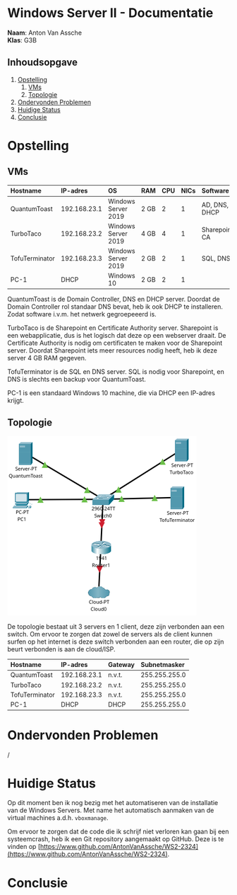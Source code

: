 # Windows Server II - Documentatie

**Naam**: Anton Van Assche</br>
**Klas**: G3B

## Inhoudsopgave

1. [Opstelling](#opstelling)
    1. [VMs](#vms)
    2. [Topologie](#topologie)
2. [Ondervonden Problemen](#ondervonden-problemen)
3. [Huidige Status](#huidige-status)
4. [Conclusie](#conclusie)

# Opstelling <a name="opstelling"></a>

## VMs <a name="vms"></a>

| Hostname       | IP-adres     | OS                  | RAM  | CPU | NICs | Software       |
| :------------- | :----------- | :------------------ | :--- | :-- | :--- | :------------- |
| QuantumToast   | 192.168.23.1 | Windows Server 2019 | 2 GB | 2   | 1    | AD, DNS, DHCP  |
| TurboTaco      | 192.168.23.2 | Windows Server 2019 | 4 GB | 4   | 1    | Sharepoint, CA |
| TofuTerminator | 192.168.23.3 | Windows Server 2019 | 2 GB | 2   | 1    | SQL, DNS       |
| PC-1           | DHCP         | Windows 10          | 2 GB | 2   | 1    |                |

QuantumToast is de Domain Controller, DNS en DHCP server. Doordat de Domain Controller rol standaar DNS bevat, heb ik ook DHCP te installeren. Zodat software i.v.m. het netwerk gegroepeeerd is.

TurboTaco is de Sharepoint en Certificate Authority server. Sharepoint is een webapplicatie, dus is het logisch dat deze op een webserver draait. De Certificate Authority is nodig om certificaten te maken voor de Sharepoint server. Doordat Sharepoint iets meer resources nodig heeft, heb ik deze server 4 GB RAM gegeven.

TofuTerminator is de SQL en DNS server. SQL is nodig voor Sharepoint, en DNS is slechts een backup voor QuantumToast.

PC-1 is een standaard Windows 10 machine, die via DHCP een IP-adres krijgt.

## Topologie <a name="topologie"></a>

![Topologie](./assets/topology.png)

De topologie bestaat uit 3 servers en 1 client, deze zijn verbonden aan een switch. Om ervoor te zorgen dat zowel de servers als de client kunnen surfen op het internet is deze switch verbonden aan een router, die op zijn beurt verbonden is aan de cloud/ISP.

| Hostname       | IP-adres     | Gateway | Subnetmasker  |
| :------------- | :----------- | :------ | :------------ |
| QuantumToast   | 192.168.23.1 | n.v.t.  | 255.255.255.0 |
| TurboTaco      | 192.168.23.2 | n.v.t.  | 255.255.255.0 |
| TofuTerminator | 192.168.23.3 | n.v.t.  | 255.255.255.0 |
| PC-1           | DHCP         | DHCP    | 255.255.255.0 |

<div class="page"/>

# Ondervonden Problemen <a name="ondervonden-problemen"></a>

/

# Huidige Status <a name="huidige-status"></a>

Op dit moment ben ik nog bezig met het automatiseren van de installatie van de Windows Servers. Met name het automatisch aanmaken van de virtual machines a.d.h. `vboxmanage`.

Om ervoor te zorgen dat de code die ik schrijf niet verloren kan gaan bij een systeemcrash, heb ik een Git repository aangemaakt op GitHub. Deze is te vinden op [https://www.github.com/AntonVanAssche/WS2-2324](https://www.github.com/AntonVanAssche/WS2-2324).

# Conclusie <a name="conclusie"></a>
